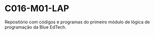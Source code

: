 # C016-M01-LAP
Repositório com códigos e programas do primeiro módulo de lógica de programação da Blue EdTech.
